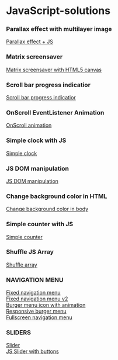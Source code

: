 # JavaScript-solutions

### Parallax effect with multilayer image
[Parallax effect + JS](https://zion86.github.io/JavaScript-solutions/Parallax-effect-with-multilayer-image/index.html)

### Matrix screensaver
[Matrix screensaver with HTML5 canvas](https://zion86.github.io/JavaScript-solutions/Matrix-screensaver/index.html)

### Scroll bar progress indicatior
[Scroll bar progress indicatior](https://zion86.github.io/JavaScript-solutions/Scroll-bar-progress-indicator/)

### OnScroll EventListener Animation
[OnScroll animation](https://zion86.github.io/JavaScript-solutions/OnScroll-animation/index.html)

### Simple clock with JS
[Simple clock](https://zion86.github.io/JavaScript-solutions/Simple-clock-with-JS/)

### JS DOM manipulation
[JS DOM manipulation](https://zion86.github.io/JavaScript-solutions/JavaScript-DOM-manipulation/)

### Change background color in HTML
[Change background color in body](https://zion86.github.io/JavaScript-solutions/Change-background-color-body/#)

### Simple counter with JS
[Simple counter](https://zion86.github.io/JavaScript-solutions/Counter/)

### Shuffle JS Array
[Shuffle array](https://zion86.github.io/JavaScript-solutions/Shuffle%20Array%20with%20setTimeout/index.html)

### NAVIGATION MENU
[Fixed navigation menu](https://zion86.github.io/JavaScript-solutions/Menu-navigation/mobile-full-screen-menu/) \
[Fixed navigation menu v2](https://zion86.github.io/JavaScript-solutions/Menu-navigation/Fixed-navigation-menu/index.html) \
[Burger menu icon with animation](https://zion86.github.io/JavaScript-solutions/Menu-navigation/Burger-menu/index.html) \
[Responsive burger menu](https://zion86.github.io/JavaScript-solutions/Menu-navigation/Responsive-burger-menu/index.html) \
[Fullscreen navigation menu](https://zion86.github.io/JavaScript-solutions/Menu-navigation/fullscreen-navigation-menu/index.html)

### SLIDERS
[Slider](https://zion86.github.io/JavaScript-solutions/Sliders/JS-slideshow-carusel/index.html) \
[JS Slider with buttons](https://zion86.github.io/JavaScript-solutions/Sliders/Slider-with-buttons/index.html)
